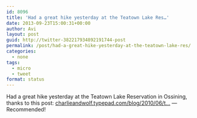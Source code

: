 ```yaml
---
id: 8096
title: 'Had a great hike yesterday at the Teatown Lake Res…'
date: 2013-09-23T15:00:31+00:00
author: Avi
layout: post
guid: http://twitter-382217934892191744-post
permalink: /post/had-a-great-hike-yesterday-at-the-teatown-lake-res/
categories:
  - none
tags:
  - micro
  - tweet
format: status
---
```

Had a great hike yesterday at the Teatown Lake Reservation in Ossining, thanks to this post: [charlieandwolf.typepad.com/blog/2010/06/t…](http://charlieandwolf.typepad.com/blog/2010/06/teatown-reservation-ossining-too-much-pretty-in-one-place.html) — Recommended!